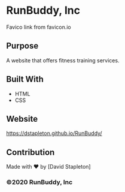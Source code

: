 # RunBuddy, Inc
Favico link from favicon.io

## Purpose
A website that offers fitness training services.

## Built With
* HTML
* CSS

## Website
https://dstapleton.github.io/RunBuddy/

## Contribution
Made with ❤️ by [David Stapleton]

### ©️2020 RunBuddy, Inc
